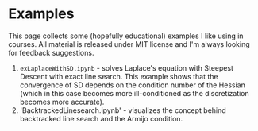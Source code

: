 # Examples

This page collects some (hopefully educational) examples I like using in courses. All material is released under MIT license and I'm always looking for feedback suggestions. 

1. `exLaplaceWithSD.ipynb` - solves Laplace's equation with Steepest Descent with exact line search. This example shows that the convergence of SD depends on the condition number of the Hessian (which in this case becomes more ill-conditioned as the discretization becomes more accurate).
1. 'BacktrackedLinesearch.ipynb' - visualizes the concept behind backtracked line search and the Armijo condition. 